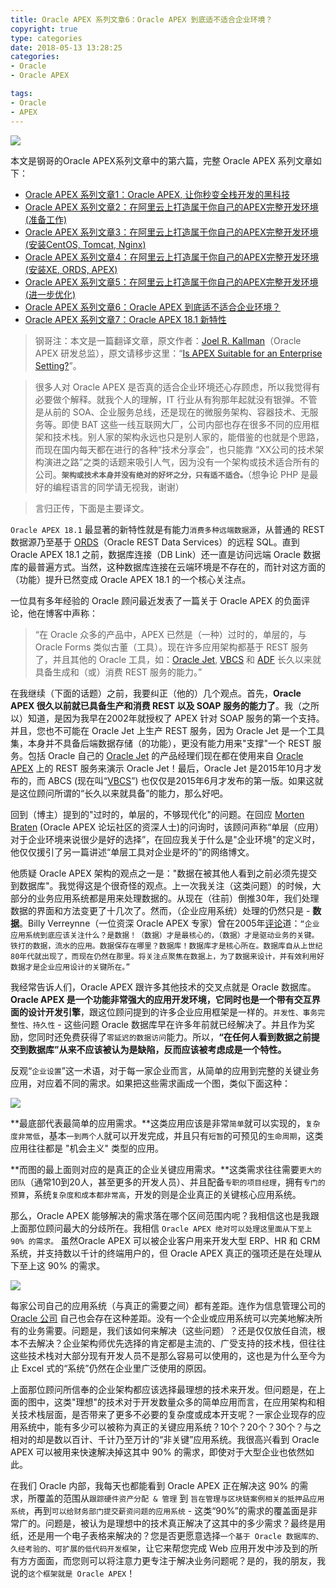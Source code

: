 ```yaml
---
title: Oracle APEX 系列文章6：Oracle APEX 到底适不适合企业环境？
copyright: true
type: categories
date: 2018-05-13 13:28:25
categories:
- Oracle
- Oracle APEX

tags:
- Oracle
- APEX
---
```



![](https://ws1.sinaimg.cn/large/006By2pOly1fr9nu8eldxj31r115owkv.jpg)


本文是钢哥的Oracle APEX系列文章中的第六篇，完整 Oracle APEX 系列文章如下：
- [Oracle APEX 系列文章1：Oracle APEX, 让你秒变全栈开发的黑科技](https://wangfanggang.com/Oracle/Oracle-APEX/apex-series-1/)
- [Oracle APEX 系列文章2：在阿里云上打造属于你自己的APEX完整开发环境 (准备工作)](https://wangfanggang.com/Oracle/Oracle-APEX/apex-series-2/)
- [Oracle APEX 系列文章3：在阿里云上打造属于你自己的APEX完整开发环境 (安装CentOS, Tomcat, Nginx)](https://wangfanggang.com/Oracle/Oracle-APEX/apex-series-3/)
- [Oracle APEX 系列文章4：在阿里云上打造属于你自己的APEX完整开发环境 (安装XE, ORDS, APEX)](https://wangfanggang.com/Oracle/Oracle-APEX/apex-series-4/)
- [Oracle APEX 系列文章5：在阿里云上打造属于你自己的APEX完整开发环境 (进一步优化)](https://wangfanggang.com/Oracle/Oracle-APEX/apex-series-5/)
- [Oracle APEX 系列文章6：Oracle APEX 到底适不适合企业环境？](https://wangfanggang.com/Oracle/Oracle-APEX/apex-series-6/)
- [Oracle APEX 系列文章7：Oracle APEX 18.1 新特性](https://wangfanggang.com/Oracle/Oracle-APEX/apex-series-7/)


> 钢哥注：本文是一篇翻译文章，原文作者：[Joel R. Kallman](https://www.blogger.com/profile/01915290758512999160)（Oracle APEX 研发总监），原文请移步这里：“[Is APEX Suitable for an Enterprise Setting?](http://joelkallman.blogspot.com/2018/05/is-apex-suitable-for-enterprise-setting.html?m=1&from=timeline&isappinstalled=0)”。

> 很多人对 Oracle APEX 是否真的适合企业环境还心存顾虑，所以我觉得有必要做个解释。就我个人的理解，IT 行业从有狗那年起就没有银弹。不管是从前的 SOA、企业服务总线，还是现在的微服务架构、容器技术、无服务等。即使 BAT 这些一线互联网大厂，公司内部也存在很多不同的应用框架和技术栈。别人家的架构永远也只是别人家的，能借鉴的也就是个思路，而现在国内每天都在进行的各种“技术分享会”，也只能靠 “XX公司的技术架构演进之路”之类的话题来吸引人气，因为没有一个架构或技术适合所有的公司。**`架构或技术本身并没有绝对的好坏之分，只有适不适合。`**（想争论 PHP 是最好的编程语言的同学请无视我，谢谢）

> 言归正传，下面是主要译文。



`Oracle APEX 18.1` 最显著的新特性就是有能力`消费多种远端数据源`，从普通的 REST 数据源乃至基于 [ORDS](http://www.oracle.com/technetwork/developer-tools/rest-data-services/overview/index.html)（Oracle REST Data Services）的远程 SQL。直到 Oracle APEX 18.1 之前，数据库连接（DB Link）还一直是访问远端 Oracle 数据库的最普遍方式。当然，这种数据库连接在云端环境是不存在的，而针对这方面的（功能）提升已然变成 Oracle APEX 18.1 的一个核心关注点。


<!-- more -->


一位具有多年经验的 Oracle 顾问最近发表了一篇关于 Oracle APEX 的负面评论，他在博客中声称：
> “在 Oracle 众多的产品中，APEX 已然是（一种）过时的，单层的，与 Oracle Forms 类似古董（工具）。现在许多应用架构都基于 REST 服务了，并且其他的 Oracle 工具，如：[Oracle Jet](http://oraclejet.org/), [VBCS](https://cloud.oracle.com/visual-builder) 和 [ADF](http://www.oracle.com/technetwork/developer-tools/adf/overview/index.html) 长久以来就具备生成和（或）消费 REST 服务的能力。”

在我继续（下面的话题）之前，我要纠正（他的）几个观点。首先，**Oracle APEX 很久以前就已具备生产和消费 REST 以及 SOAP 服务的能力了**。我（之所以）知道，是因为我早在2002年就授权了 APEX 针对 SOAP 服务的第一个支持。并且，您也不可能在 Oracle Jet 上生产 REST 服务，因为 Oracle Jet 是一个工具集，本身并不具备后端数据存储（的功能），更没有能力用来"支撑"一个 REST 服务。包括 Oracle 自己的 [Oracle Jet](http://oraclejet.org/) 的产品经理们现在都在使用来自 [Oracle APEX](apex.oracle.com) 上的 REST 服务来演示 Oracle Jet！最后，Oracle Jet 是2015年10月才发布的，而 ABCS (现在叫“[VBCS](https://cloud.oracle.com/visual-builder)”) 也仅仅是2015年6月才发布的第一版。如果这就是这位顾问所谓的“长久以来就具备”的能力，那么好吧。

回到（博主）提到的"过时的，单层的，不够现代化"的问题。在回应 [Morten Braten](https://twitter.com/mortenbraten) (Oracle APEX 论坛社区的资深人士)的问询时，该顾问声称“单层（应用）对于企业环境来说很少是好的选择”，在回应我关于什么是"企业环境"的定义时，他仅仅援引了另一篇讲述“单层工具对企业是坏的”的网络博文。

他质疑 Oracle APEX 架构的观点之一是："数据在被其他人看到之前必须先提交到数据库"。我觉得这是个很奇怪的观点。上一次我关注（这类问题）的时候，大部分的业务应用系统都是用来处理数据的。从现在（往前）倒推30年，我们处理数据的界面和方法变更了十几次了。然而，（企业应用系统）处理的仍然只是 - **数据**。Billy Verreynne（一位资深 Oracle APEX 专家）曾在2005年[评论](https://community.oracle.com/message/886570)道：`“企业应用系统到底应该关注什么？是数据！（数据）才是最核心的，（数据）才是驱动业务的关键。铁打的数据，流水的应用。数据保存在哪里？数据库！数据库才是核心所在。数据库自从上世纪80年代就出现了，而现在仍然在那里。将关注点聚焦在数据上，为了数据来设计，并有效利用好数据才是企业应用设计的关键所在。”`

我经常告诉人们，Oracle APEX 跟许多其他技术的交叉点就是 Oracle 数据库。**Oracle APEX 是一个功能非常强大的应用开发环境，它同时也是一个带有交互界面的设计开发引擎**，跟这位顾问提到的许多企业应用框架是一样的。`并发性、事务完整性、持久性` - 这些问题 Oracle 数据库早在许多年前就已经解决了。并且作为奖励，您同时还免费获得了`零延迟的数据访问`能力。所以，**“在任何人看到数据之前提交到数据库”从来不应该被认为是缺陷，反而应该被考虑成是一个特性。**

反观“`企业设置`”这一术语，对于每一家企业而言，从简单的应用到完整的关键业务应用，对应着不同的需求。如果把这些需求画成一个图，类似下面这种：

![](https://ws1.sinaimg.cn/large/006By2pOgy1fr91nx7r55j304c08wdfo.jpg)

**最底部代表最简单的应用需求。**这类应用应该是非常`简单`就可以实现的，`复杂度非常低`，基本`一到两个人`就可以开发完成，并且只有`短暂`的可预见的`生命周期`，这类应用往往都是 "机会主义" 类型的应用。

**而图的最上面则对应的是真正的企业关键应用需求。**这类需求往往需要`更大的团队`（通常10到20人，甚至更多的开发人员）、并且配备`专职的项目经理`，拥有`专门的预算`，系统`复杂度和成本都非常高`，开发的则是企业真正的关键核心应用系统。

那么，Oracle APEX 能够解决的需求落在哪个区间范围内呢？我相信这也是我跟上面那位顾问最大的分歧所在。我相信 `Oracle APEX 绝对可以处理这里面从下至上 90% 的需求。` 虽然Oracle APEX 可以被企业客户用来开发大型 ERP、HR 和 CRM 系统，并支持数以千计的终端用户的，但 Oracle APEX 真正的强项还是在处理从下至上这 90% 的需求。

![](https://ws1.sinaimg.cn/large/006By2pOly1fr9h46t01bj304408waa0.jpg)

每家公司自己的应用系统（与真正的需要之间）都有差距。连作为信息管理公司的 [Oracle 公司](https://www.oracle.com/) 自己也会存在这种差距。没有一个企业或应用系统可以完美地解决所有的业务需要。问题是，我们该如何来解决（这些问题）？还是仅仅放任自流，根本不去解决？企业架构师优先选择的肯定都是主流的、广受支持的技术栈，但往往这些技术栈对大部分现有开发人员不是那么容易可以使用的，这也是为什么至今为止 Excel 式的“系统”仍然在企业里广泛使用的原因。

上面那位顾问所信奉的企业架构都应该选择最理想的技术来开发。但问题是，在上面的图中，这类"理想"的技术对于开发数量众多的简单应用而言，在应用架构和相关技术栈层面，是否带来了更多不必要的复杂度或成本开支呢？一家企业现存的应用系统中，能有多少可以被称为真正的关键应用系统？10个？20个？30个？与之相对的却是数以百计、千计乃至万计的“非关键”应用系统。我很高兴看到 Oracle APEX 可以被用来快速解决掉这其中 90% 的需求，即使对于大型企业也依然如此。

在我们 Oracle 内部，我每天也都能看到 Oracle APEX 正在解决这 90% 的需求，所覆盖的范围从`跟踪硬件资产分配 & 管理` 到 `旨在管理与区块链案例相关的抵押品应用系统`，再到`可以给财务部门提交薪资问题的应用系统` - 这类“90%”的需求的覆盖面是非常广的。问题是，被认为是理想中的技术真正解决了这其中的多少需求？最终是用纸，还是用一个电子表格来解决的？您是否更愿意选择`一个基于 Oracle 数据库的、久经考验的、可扩展的低代码开发框架`，让它来帮您完成 Web 应用开发中涉及到的所有方方面面，而您则可以将注意力更专注于解决业务问题呢？是的，我的朋友，我说的`这个框架就是 Oracle APEX`！
